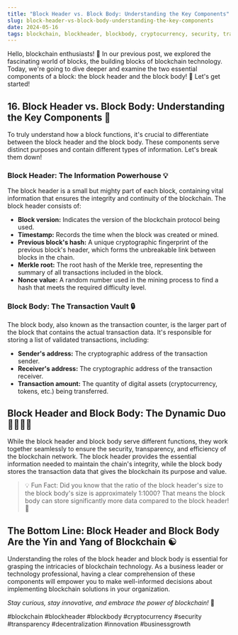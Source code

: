 ```yaml
---
title: "Block Header vs. Block Body: Understanding the Key Components"
slug: block-header-vs-block-body-understanding-the-key-components
date: 2024-05-16
tags: blockchain, blockheader, blockbody, cryptocurrency, security, transparency, decentralization, innovation, businessgrowth
---
```


Hello, blockchain enthusiasts! 🚀 In our previous post, we explored the fascinating world of blocks, the building blocks of blockchain technology. Today, we're going to dive deeper and examine the two essential components of a block: the block header and the block body! 🧐 Let's get started!

## 16. Block Header vs. Block Body: Understanding the Key Components 🔑

To truly understand how a block functions, it's crucial to differentiate between the block header and the block body. These components serve distinct purposes and contain different types of information. Let's break them down!

### Block Header: The Information Powerhouse 💡

The block header is a small but mighty part of each block, containing vital information that ensures the integrity and continuity of the blockchain. The block header consists of:

- **Block version:** Indicates the version of the blockchain protocol being used.
- **Timestamp:** Records the time when the block was created or mined.
- **Previous block's hash:** A unique cryptographic fingerprint of the previous block's header, which forms the unbreakable link between blocks in the chain.
- **Merkle root:** The root hash of the Merkle tree, representing the summary of all transactions included in the block.
- **Nonce value:** A random number used in the mining process to find a hash that meets the required difficulty level.

### Block Body: The Transaction Vault 🔒

The block body, also known as the transaction counter, is the larger part of the block that contains the actual transaction data. It's responsible for storing a list of validated transactions, including:

- **Sender's address:** The cryptographic address of the transaction sender.
- **Receiver's address:** The cryptographic address of the transaction receiver.
- **Transaction amount:** The quantity of digital assets (cryptocurrency, tokens, etc.) being transferred.

## Block Header and Block Body: The Dynamic Duo 🦸‍♂️🦸‍♀️

While the block header and block body serve different functions, they work together seamlessly to ensure the security, transparency, and efficiency of the blockchain network. The block header provides the essential information needed to maintain the chain's integrity, while the block body stores the transaction data that gives the blockchain its purpose and value.

> 💡 Fun Fact: Did you know that the ratio of the block header's size to the block body's size is approximately 1:1000? That means the block body can store significantly more data compared to the block header! 🤯

## The Bottom Line: Block Header and Block Body Are the Yin and Yang of Blockchain ☯️

Understanding the roles of the block header and block body is essential for grasping the intricacies of blockchain technology. As a business leader or technology professional, having a clear comprehension of these components will empower you to make well-informed decisions about implementing blockchain solutions in your organization.

*Stay curious, stay innovative, and embrace the power of blockchain!* 🚀

#blockchain #blockheader #blockbody #cryptocurrency #security #transparency #decentralization #innovation #businessgrowth